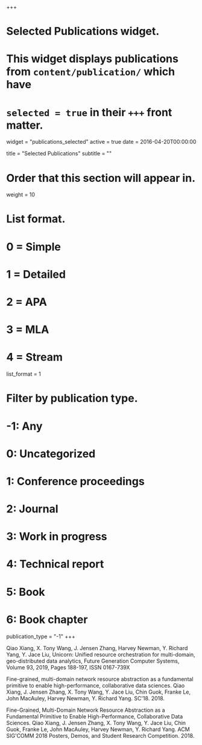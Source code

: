 +++
# Selected Publications widget.
# This widget displays publications from `content/publication/` which have
# `selected = true` in their `+++` front matter.
widget = "publications_selected"
active = true
date = 2016-04-20T00:00:00

title = "Selected Publications"
subtitle = ""

# Order that this section will appear in.
weight = 10

# List format.
#   0 = Simple
#   1 = Detailed
#   2 = APA
#   3 = MLA
#   4 = Stream
list_format = 1

# Filter by publication type.
# -1: Any
#  0: Uncategorized
#  1: Conference proceedings
#  2: Journal
#  3: Work in progress
#  4: Technical report
#  5: Book
#  6: Book chapter
publication_type = "-1"
+++

Qiao Xiang, X. Tony Wang, J. Jensen Zhang, Harvey Newman, Y. Richard Yang, Y. Jace Liu, Unicorn: Unified resource orchestration for multi-domain, geo-distributed data analytics, Future Generation Computer Systems, Volume 93, 2019, Pages 188-197, ISSN 0167-739X

Fine-grained, multi-domain network resource abstraction as a fundamental primitive to enable high-performance, collaborative data sciences. Qiao Xiang, J. Jensen Zhang, X. Tony Wang, Y. Jace Liu, Chin Guok, Franke Le, John MacAuley, Harvey Newman, Y. Richard Yang. SC'18. 2018.

Fine-Grained, Multi-Domain Network Resource Abstraction as a Fundamental Primitive to Enable High-Performance, Collaborative Data Sciences. Qiao Xiang, J. Jensen Zhang, X. Tony Wang, Y. Jace Liu, Chin Guok, Franke Le, John MacAuley, Harvey Newman, Y. Richard Yang. ACM SIG'COMM 2018 Posters, Demos, and Student Research Competition. 2018.
